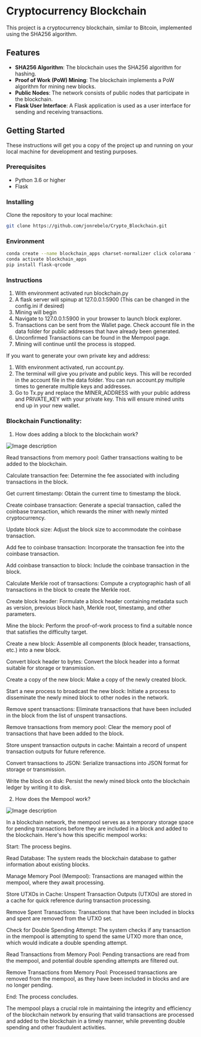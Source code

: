 # Cryptocurrency Blockchain

This project is a cryptocurrency blockchain, similar to Bitcoin, implemented using the SHA256 algorithm. 

## Features

- **SHA256 Algorithm**: The blockchain uses the SHA256 algorithm for hashing.
- **Proof of Work (PoW) Mining**: The blockchain implements a PoW algorithm for mining new blocks.
- **Public Nodes**: The network consists of public nodes that participate in the blockchain.
- **Flask User Interface**: A Flask application is used as a user interface for sending and receiving transactions.

## Getting Started

These instructions will get you a copy of the project up and running on your local machine for development and testing purposes.

### Prerequisites

- Python 3.6 or higher
- Flask

### Installing

Clone the repository to your local machine:

```bash
git clone https://github.com/jonrebelo/Crypto_Blockchain.git
```

### Environment

```bash
conda create --name blockchain_apps charset-normalizer click colorama flask idna itsdangerous jinja2 markupsafe pillow pycryptodome qrcode requests urllib3 werkzeug
conda activate blockchain_apps
pip install flask-qrcode
```
### Instructions

1. With environment activated run blockchain.py
2. A flask server will spinup at 127.0.0.1:5900 (This can be changed in the config.ini if desired)
3. Mining will begin 
4. Navigate to 127.0.0.1:5900 in your browser to launch block explorer.
5. Transactions can be sent from the Wallet page. Check account file in the data folder for public addresses that have already been generated. 
6. Unconfirmed Transactions can be found in the Mempool page.
7. Mining will continue until the process is stopped.

If you want to generate your own private key and address:

1. With environment activated, run account.py.
2. The terminal will give you private and public keys. This will be recorded in the account file in the data folder. You can run account.py multiple times to generate multiple keys and addresses.
3. Go to Tx.py and replace the MINER_ADDRESS with your public address and PRIVATE_KEY with your private key. This will ensure mined units end up in your new wallet.

### Blockchain Functionality:

1. How does adding a block to the blockchain work?

![Image description](./Charts/addBlock.png)

Read transactions from memory pool: Gather transactions waiting to be added to the blockchain.

Calculate transaction fee: Determine the fee associated with including transactions in the block.

Get current timestamp: Obtain the current time to timestamp the block.

Create coinbase transaction: Generate a special transaction, called the coinbase transaction, which rewards the miner with newly minted cryptocurrency.

Update block size: Adjust the block size to accommodate the coinbase transaction.

Add fee to coinbase transaction: Incorporate the transaction fee into the coinbase transaction.

Add coinbase transaction to block: Include the coinbase transaction in the block.

Calculate Merkle root of transactions: Compute a cryptographic hash of all transactions in the block to create the Merkle root.

Create block header: Formulate a block header containing metadata such as version, previous block hash, Merkle root, timestamp, and other parameters.

Mine the block: Perform the proof-of-work process to find a suitable nonce that satisfies the difficulty target.

Create a new block: Assemble all components (block header, transactions, etc.) into a new block.

Convert block header to bytes: Convert the block header into a format suitable for storage or transmission.

Create a copy of the new block: Make a copy of the newly created block.

Start a new process to broadcast the new block: Initiate a process to disseminate the newly mined block to other nodes in the network.

Remove spent transactions: Eliminate transactions that have been included in the block from the list of unspent transactions.

Remove transactions from memory pool: Clear the memory pool of transactions that have been added to the block.

Store unspent transaction outputs in cache: Maintain a record of unspent transaction outputs for future reference.

Convert transactions to JSON: Serialize transactions into JSON format for storage or transmission.

 Write the block on disk: Persist the newly mined block onto the blockchain ledger by writing it to disk.
 
 2. How does the Mempool work?

 ![Image description](./Charts/mempool.png)

 In a blockchain network, the mempool serves as a temporary storage space for pending transactions before they are included in a block and added to the blockchain. Here's how this specific mempool works:

Start: The process begins.

Read Database: The system reads the blockchain database to gather information about existing blocks.

Manage Memory Pool (Mempool): Transactions are managed within the mempool, where they await processing.

Store UTXOs in Cache: Unspent Transaction Outputs (UTXOs) are stored in a cache for quick reference during transaction processing.

Remove Spent Transactions: Transactions that have been included in blocks and spent are removed from the UTXO set.

Check for Double Spending Attempt: The system checks if any transaction in the mempool is attempting to spend the same UTXO more than once, which would indicate a double spending attempt.

Read Transactions from Memory Pool: Pending transactions are read from the mempool, and potential double spending attempts are filtered out.

Remove Transactions from Memory Pool: Processed transactions are removed from the mempool, as they have been included in blocks and are no longer pending.

End: The process concludes.

The mempool plays a crucial role in maintaining the integrity and efficiency of the blockchain network by ensuring that valid transactions are processed and added to the blockchain in a timely manner, while preventing double spending and other fraudulent activities.

